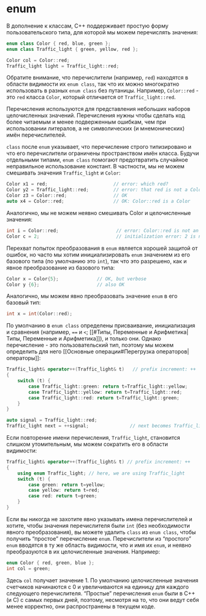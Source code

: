 # enum

В дополнение к классам, C++ поддерживает простую форму пользовательского типа, для которой мы можем перечислять значения:
```c++
enum class Color { red, blue, green };
enum class Traffic_light { green, yellow, red };

Color col = Color::red;
Traffic_light light = Traffic_light::red;
```

Обратите внимание, что перечислители (например, `red`) находятся в области видимости их `enum class`, так что их можно многократно использовать в разных `enum class` без путаницы. Например, `Color::red` - это `red` класса `Color`, который отличается от `Traffic_light::red`.

Перечисления используются для представления небольших наборов целочисленных значений. Перечисления нужны чтобы сделать код более читаемым и менее подверженным ошибкам, чем при использовании литералов, а не символических (и мнемонических) имён перечислителей.

`class` после `enum` указывает, что перечисление строго типизировано и что его перечислители ограничены пространством имён класса. Будучи отдельными типами, `enum class` помогают предотвратить случайное неправильное использование констант. В частности, мы не можем смешивать значения `Traffic_light` и `Color`:
```c++
Color x1 = red;                        // error: which red?
Color y2 = Traffic_light::red;         // error: that red is not a Color
Color z3 = Color::red;                 // OK
auto x4 = Color::red;                  // OK: Color::red is a Color
```

Аналогично, мы не можем неявно смешивать Color и целочисленные значения:
```c++
int i = Color::red;                     // error: Color::red is not an int
Color c = 2;                            // initialization error: 2 is not a Color
```

Перехват попыток преобразования в `enum` является хорошей защитой от ошибок, но часто мы хотим инициализировать `enum` значением из его базового типа (по умолчанию это `int`), так что это разрешено, как и явное преобразование из базового типа:
```c++
Color x = Color{5};              // OK, but verbose
Color y {6};                     // also OK
```

Аналогично, мы можем явно преобразовать значение `enum` в его базовый тип:
```c++
int x = int(Color::red);
```

По умолчанию в `enum class` определены присваивание, инициализация и сравнения (например, `==` и `<`; [[#Типы, Переменные и Арифметика|Типы, Переменные и Арифметика]]), и только они. Однако перечисление - это пользовательский тип, поэтому мы можем определить для него [[Основные операции#Перегрузка операторов|операторы]]:
```c++
Traffic_light& operator++(Traffic_light& t)   // prefix increment: ++
{
	switch (t) {
		case Traffic_light::green: return t=Traffic_light::yellow;
		case Traffic_light::yellow: return t=Traffic_light::red;
		case Traffic_light::red: return t=Traffic_light::green;
	}
}

auto signal = Traffic_light::red;
Traffic_light next = ++signal;               // next becomes Traffic_light::green
```

Если повторение имени перечисления, `Traffic_light`, становится слишком утомительным, мы можем сократить его в области видимости:
```c++
Traffic_light& operator++(Traffic_light& t) // prefix increment: ++
{
	using enum Traffic_light; // here, we are using Traffic_light
	switch (t) {
		case green: return t=yellow;
		case yellow: return t=red;
		case red: return t=green;
	}
}
```

Если вы никогда не захотите явно указывать имена перечислителей и хотите, чтобы значения перечислителя были `int` (без необходимости явного преобразования), вы можете удалить `class` из `enum class`, чтобы получить “простое” перечисление `enum`. Перечислители из “простого” `enum` вводятся в ту же область видимости, что и имя их `enum`, и неявно преобразуются в их целочисленные значения. Например:
```c++
enum Color { red, green, blue };
int col = green;
```

Здесь `col` получает значение 1. По умолчанию целочисленные значения счетчиков начинаются с 0 и увеличиваются на единицу для каждого следующего перечислителя. “Простые” перечисления `enum` были в C++ (и C) с самых первых дней, поэтому, несмотря на то, что они ведут себя менее корректно, они распространены в текущем коде.

